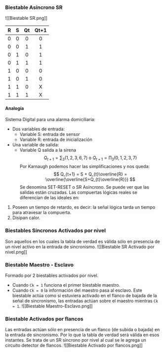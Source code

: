 ### Biestable Asíncrono SR
![[Biestable SR.png]]

|  R  |  S  | Qt  | Qt+1 |
|:---:|:---:|:---:|:----:|
|  0  |  0  |  0  |  0   |
|  0  |  0  |  1  |  1   |
|  0  |  1  |  0  |  1   |
|  0  |  1  |  1  |  1   |
|  1  |  0  |  0  |  0   |
|  1  |  0  |  1  |  0   |
|  1  |  1  |  0  |  X   |
|  1  |  1  |  1  |  X   |

#### Analogía
Sistema Digital para una alarma domiciliaria:
- Dos variables de entrada:
	- Variable S: entrada de sensor
	- Variable R: entrada de inicialización
- Una variable de salida:
	- Variable Q salida a la sirena
$$
Q_{t+1} = \sum_{3}(1, 2, 3, 6, 7) \text{ o } Q_{t+1} = \prod_{3}(0, 1, 2, 3, 7)
$$
Por Karnaugh podemos hacer las simplificaciones y nos queda:
$$
Q_{t+1} = S + Q_{t}\overline{R} = \overline{\overline{S+Q_{t}\overline{R}}}
$$
Se denomina SET-RESET o SR Asíncrono. Se puede ver que las salidas están cruzadas.
Las compuertas lógicas reales se diferencian de las ideales en:
1. Poseen un tiempo de retardo, es decir: la señal lógica tarda un tiempo para atravesar la compuerta.
2. Disipan calor.
### Biestables Síncronos Activados por nivel
Son aquellos en los cuales la tabla de verdad es válida sólo en presencia de un nivel activo en la entrada de sincronismo.
![[Biestable SR Activado por nivel.png]]
### Biestable Maestro - Esclavo
Formado por 2 biestables activados por nivel. 
- Cuando `Ck = 1` funciona el primer biestable maestro. 
- Cuando `Ck = 0` la información del maestro pasa al esclavo.
Este biestable actúa como si estuviera activado en el flanco de bajada de la señal de sincronismo, las entradas actúan sobre el maestro mientras `Ck = 1`.
![[Biestable Maestro-Esclavo.png]]
### Biestable Activados por flancos
Las entradas actúan sólo en presencia de un flanco (de subida o bajada) en la entrada de sincronismo. Por lo que la tabla de verdad será válida en esos instantes.
Se trata de un SR síncrono por nivel al cual se le agrega un circuito detector de flancos.
![[Biestable Activado por flancos.png]]
